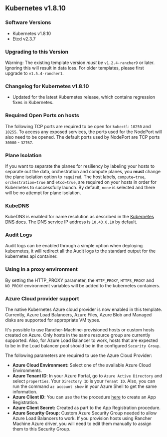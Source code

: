 ## Kubernetes v1.8.10

### Software Versions

* Kubernetes v1.8.10
* Etcd v2.3.7

### Upgrading to this Version

Warning: The existing template version _must be_ `v1.2.4-rancher9` or later. Ignoring this will result in data loss. For older templates, please first upgrade to `v1.5.4-rancher1`.

### Changelog for Kubernetes v1.8.10

* Updated for the latest Kubernetes release, which contains regression fixes in Kubernetes.

### Required Open Ports on hosts

 The following TCP ports are required to be open for `kubectl`: `10250` and `10255`. To access any exposed services, the ports used for the NodePort will also need to be opened. The default ports used by NodePort are TCP ports `30000` - `32767`.

### Plane Isolation

If you want to separate the planes for resiliency by labeling your hosts to separate out the data, orchestration and compute planes, you **must** change the plane isolation option to `required`. The host labels, `compute=true`, `orchestration=true` and `etcd=true`, are required on your hosts in order for Kubernetes to successfully launch. By default, `none` is selected and there will be no attempt for plane isolation.

### KubeDNS

KubeDNS is enabled for name resolution as described in the [Kubernetes DNS docs](http://kubernetes.io/docs/admin/dns/). The DNS service IP address is `10.43.0.10` by default.

### Audit Logs

Audit logs can be enabled through a simple option when deploying kubernetes, it will redirect all the Audit logs to the standard output for the kubernetes api container.

### Using in a proxy environment

By setting the HTTP_PROXY parameter, the `HTTP_PROXY`, `HTTPS_PROXY` and `NO_PROXY` environment variables will be added to the kubernetes containers.

### Azure Cloud provider support

The native Kubernetes Azure cloud provider is now enabled in this template. Currently, Azure Load Balancers, Azure Files, Azure Blob and Managed disks are supported for appropriate VM types.

It's possible to use Rancher-Machine-provisioned hosts or custom hosts created on Azure. Only hosts in the same resource group are currently supported. Also, for Azure Load Balancer to work, hosts that are expected to be in the Load balancer pool should be in the configured `Security Group`.

The following parameters are required to use the Azure Cloud Provider:
* **Azure Cloud Environment:** Select one of the available Azure Cloud Environments.
* **Azure Tenant ID**: In your Azure Portal, go to `Azure Active Directory` and select `properties`. Your `Directory ID` is your `Tenant ID`. Also, you can run the command `az account show` in your Azure Shell to get the same information.
* **Azure Client ID**: You can use the the procedure [here](http://rancher.com/docs/rancher/latest/en/hosts/azure/#app-registration) to create an App Registration.
* **Azure Client Secret:** Created as part to the App Registration procedure.
* **Azure Security Group:** Custom Azure Security Group needed to allow Azure Load Balancers to work. If you provision hosts using Rancher Machine Azure driver, you will need to edit them manually to assign them to this Security Group.

